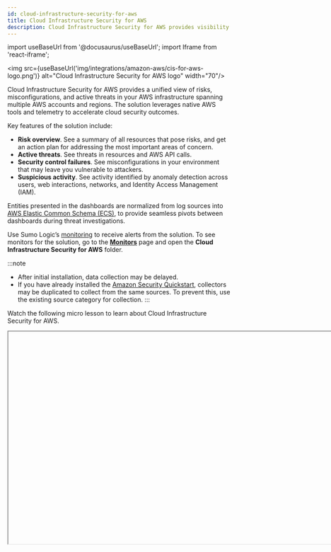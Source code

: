 ```yaml
---
id: cloud-infrastructure-security-for-aws
title: Cloud Infrastructure Security for AWS
description: Cloud Infrastructure Security for AWS provides visibility into your AWS environment to give you insights into active threats, security control failures, and suspicious activity.
---
```


import useBaseUrl from '@docusaurus/useBaseUrl';
import Iframe from 'react-iframe';

<img src={useBaseUrl('img/integrations/amazon-aws/cis-for-aws-logo.png')} alt="Cloud Infrastructure Security for AWS logo" width="70"/>

Cloud Infrastructure Security for AWS provides a unified view of risks, misconfigurations, and active threats in your AWS infrastructure spanning multiple AWS accounts and regions. The solution leverages native AWS tools and telemetry to accelerate cloud security outcomes.

Key features of the solution include:
* **Risk overview**. See a summary of all resources that pose risks, and get an action plan for addressing the most important areas of concern.
* **Active threats**. See threats in resources and AWS API calls.
* **Security control failures**. See misconfigurations  in your environment that may leave you vulnerable to attackers.
* **Suspicious activity**. See activity identified by anomaly detection across users, web interactions, networks, and Identity Access Management (IAM).

Entities presented in the dashboards are normalized from log sources into [AWS Elastic Common Schema (ECS)](https://www.elastic.co/guide/en/ecs/master/ecs-reference.html), to provide seamless pivots between dashboards during threat investigations.

Use Sumo Logic’s [monitoring](/docs/alerts/monitors/) to receive alerts from the solution. To see monitors for the solution, go to the [**Monitors**](/docs/alerts/monitors/settings/) page and open the **Cloud Infrastructure Security for AWS** folder.

:::note
* After initial installation, data collection may be delayed.
* If you have already installed the [Amazon Security Quickstart](/docs/integrations/amazon-aws/security-quickstart/), collectors may be duplicated to collect from the same sources. To prevent this, use the existing source category for collection.
:::

Watch the following micro lesson to learn about Cloud Infrastructure Security for AWS.

<Iframe url="https://www.youtube.com/embed/JD9tNfCW7uo?rel=0"
     width="854px"
     height="480px"
     id="myId"
     className="video-container"
     display="initial"
     position="relative"
     allow="accelerometer; clipboard-write; encrypted-media; gyroscope; picture-in-picture"
     allowfullscreen
     />

## Log types

Cloud Infrastructure Security for AWS utilizes the following log types:
* [Amazon CloudTrail](https://docs.aws.amazon.com/awscloudtrail/latest/userguide/cloudtrail-getting-started.html)
* [Amazon GuardDuty](https://docs.aws.amazon.com/guardduty/latest/ug/guardduty_findings.html)
* [AWS Network Firewall](https://docs.aws.amazon.com/network-firewall/latest/developerguide/what-is-aws-network-firewall.html)
* [AWS Security Hub](https://docs.aws.amazon.com/securityhub/latest/userguide/what-is-securityhub.html)
* [AWS Web Application Firewall (WAF)](https://docs.aws.amazon.com/waf/latest/developerguide/waf-chapter.html)

## Sample log messages

```json
{
  "eventVersion":"1.01",
  "userIdentity":{
     "type":"IAMUser",
     "principalId":"AIDA4XQZKIVURYEOA",
     "arn":"arn:aws:iam::95619384238:user/Olaf",
     "accountId":"95238468",
     "userName":"system"
  },
  "eventTime":"2017-09-27T20:00:10Z",
  "eventSource":"signin.amazonaws.com",
  "eventName":"ConsoleLogin",
  "awsRegion":"us-east-1",
  "sourceIPAddress":"192.0.2.0",
  "userAgent":"Mozilla/5.0 (Macintosh; Intel Mac OS X 10_9_5) AppleWebKit/537.36 (KHTML, like Gecko) Chrome/37.0.2062.124 Safari/537.36",
  "requestParameters":null,
  "responseElements":{
     "ConsoleLogin":"Failure"
  },
  "additionalEventData":{
     "MobileVersion":"No",
     "LoginTo":"https://console.aws.amazon.com/console/home?state\u003dhashArgs%23\u0026isauthcode\u003dtrue",
     "MFAUsed":"No"
  },
  "eventID":"f36c1d07-73cf-4ab8-84b1-04c93ad3aaeb"
}
```

## Sample queries

##### Failed Console Logins

```sql
_sourceCategory=Labs/AWS/CloudTrail ("ConsoleLogin" and "Failed authentication")
| json "eventName","sourceIPAddress","userIdentity.userName","userIdentity.principalId","responseElements.ConsoleLogin","additionalEventData.MFAUsed" ,"eventSource","awsRegion","eventType","eventCategory","userIdentity.type","eventTime","requestParameters.AccessControlPolicy.AccessControlList.Grant[*].Permission","errorCode","userIdentity.accountId","errorMessage" as event.action,server.ip,user.name,user_principal, login_result,mfa_used,event_source,cloud.region,event_type,event_category,user_identity_type,event_time,permission,error_code,cloud.account.id,error_message nodrop
| if(isEmpty(user.name), if(isEmpty(user_principal),"NA",user_principal), user.name) as user.name
// global filters
| where if ("*" = "*", true,user.name matches "*") AND if ("*" = "*", true, cloud.region matches "*") AND if ("*" = "*", true, cloud.account.id matches "*") AND if ("*" = "*", true, server.ip matches "*")
| where (event.action matches "ConsoleLogin" and error_message matches "Failed authentication")
// z-score calculation
| timeslice 3h
| count as eventCount by user.name, event.action, event_source, cloud.account.id, cloud.region, _timeslice
| sort + _timeslice
| rollingstd eventCount as eventCount_std by user.name, event.action, event_source, cloud.account.id, cloud.region
| smooth eventCount as eventCount_mean by user.name, event.action, event_source, cloud.account.id, cloud.region
| eventCount_std + 0.1 as eventCount_std
| (eventCount - eventCount_mean) / eventCount_std as zscore
| sort + _timeslice
| max(zscore) as max_zscore by user.name, event.action, event_source, cloud.account.id, cloud.region
| round(max_zscore, 2) as max_zscore
| where max_zscore > "1"
| sort - max_zscore
```

## Collecting logs for Cloud Infrastructure Security for AWS

Cloud Infrastructure Security for AWS collects logs from different AWS sources to produce data in the dashboards. When you install the solution, data will be collected from sources, including:
* [Amazon CloudTrail](https://docs.aws.amazon.com/awscloudtrail/latest/userguide/cloudtrail-getting-started.html)
* [Amazon GuardDuty](https://docs.aws.amazon.com/guardduty/latest/ug/guardduty_findings.html)
* [AWS Network Firewall](https://docs.aws.amazon.com/network-firewall/latest/developerguide/what-is-aws-network-firewall.html)
* [AWS Security Hub](https://docs.aws.amazon.com/securityhub/latest/userguide/what-is-securityhub.html)
* [AWS Web Application Firewall (WAF)](https://docs.aws.amazon.com/waf/latest/developerguide/waf-chapter.html)

## Before you deploy Cloud Infrastructure Security for AWS

This section describes prerequisites and guidelines for deploying Sumo Logic’s Cloud Infrastructure Security for AWS solution. 

### Prerequisites

* **AWS Organizations**. You must be using [AWS Organizations](https://docs.aws.amazon.com/organizations/latest/userguide/orgs_introduction.html).
* **AWS data**. You must have access to data from the following AWS products, since Cloud Infrastructure Security for AWS uses data from these sources in its dashboards:
   * [Amazon CloudTrail](https://docs.aws.amazon.com/awscloudtrail/latest/userguide/cloudtrail-getting-started.html)
   * [Amazon GuardDuty](https://docs.aws.amazon.com/guardduty/latest/ug/guardduty_findings.html)
   * [AWS Network Firewall](https://docs.aws.amazon.com/network-firewall/latest/developerguide/what-is-aws-network-firewall.html)
   * [AWS Security Hub](https://docs.aws.amazon.com/securityhub/latest/userguide/what-is-securityhub.html)
   * [AWS Web Application Firewall (WAF)](https://docs.aws.amazon.com/waf/latest/developerguide/waf-chapter.html)
* **Sumo Logic console**. Make sure you have access to the [Sumo Logic console](/docs/get-started/sumo-logic-ui/).
* **Role capabilities**. Make sure you have a Sumo Logic role that has the following [role capabilities](/docs/manage/users-roles/roles/role-capabilities/):
  * Data Management
     * View Collectors
     * Manage Collectors
     * Manage Content
  * Security
     * Create access keys
  * Alerting
     * View Monitors
     * Manage Monitors
* **Sumo Logic Access ID and Key**. When you deploy the solution, you’ll need to supply a Sumo Logic [Access ID and Access Key](/docs/manage/security/access-keys/), which enable you to use Sumo Logic APIs. Make sure you have the role capabilities listed above before generating the Access ID and Key.
* **AWS credentials**. To deploy the solution, you will need to log onto the [AWS Console](https://console.aws.amazon.com/console). For the CloudFormation template deployment, your AWS role must have the permissions described by [this JSON file](https://sumologic-appdev-aws-sam-apps.s3.amazonaws.com/AWSCISCFTemplatePermissions.json). As necessary, you may add JSON text to an existing or a new policy associated with an AWS IAM role as described in the [AWS documentation](https://docs.aws.amazon.com/apigateway/latest/developerguide/api-gateway-create-and-attach-iam-policy.html). You can set this up during installation. For more information, see [Step 2: Check AWS role permission](#step-2-check-aws-role-permission).
* **Monitors**. The Cloud Infrastructure Security for AWS solution comes with pre-packaged alerts in the form of Sumo Logic Monitors. To learn more about their capabilities, visit the [Monitors](/docs/alerts/monitors/) page.

### AWS regions supported

You can deploy Cloud Security Infrastructure for AWS to a single AWS account and region or multiple accounts and regions. Typically you would first deploy the solution to a single AWS account and region, kick the tires, and then expand the deployment.

The Sumo Logic Cloud Infrastructure Security solution supports the following [AWS regions](https://docs.aws.amazon.com/AmazonRDS/latest/UserGuide/Concepts.RegionsAndAvailabilityZones.html#Concepts.RegionsAndAvailabilityZones.Regions):
* Asia Pacific (Hong Kong)
* Asia Pacific (Tokyo)
* Asia Pacific (Seoul)
* Asia Pacific (Mumbai)
* Asia Pacific (Singapore)
* Asia Pacific (Sydney)
* Canada (Central)
* Europe (Frankfurt)
* Europe (Stockholm)
* Europe (Ireland)
* Europe (London)
* Europe (Paris)
* Middle East (Bahrain)
* South America (São Paulo)
* US East (N. Virginia)
* US East (Ohio)
* US West (N. California)
* US West (Oregon)

### Deployment considerations  

When you deploy the solution, consider the following.

#### Do you already have the required sources? 

When you deploy, you are given the option to create the Sumo Logic sources that the solution applications rely upon. If you have already configured those sources, you do not have to create new ones. You can just provide the URLs of the relevant Sumo Logic sources as part of the configuration.

:::note
If you use existing sources rather than create new ones, it is not necessary to modify the existing metadata and source categories associated with the sources. The metadata that the solution depends on will be added to the sources at deployment time. 
:::

#### Bucket considerations

In the sections of the CloudFormation template that relate to creating Sumo Logic sources, you can specify an existing S3 bucket to store the logs that the source collects. If you don’t supply a bucket name, the template will create a new one. We recommend you use an existing bucket if possible. 

## Install Cloud Infrastructure Security for AWS

You can install Cloud Infrastructure Security for AWS from the App Catalog to use the pre-configured dashboards that provide visibility into your environment for real-time analysis of usage.

1. From the **App Catalog**, search for and select **Cloud Infrastructure Security for AWS**.
1. Click **Install App**. The following screen is displayed. <br/><img src={useBaseUrl('img/integrations/amazon-aws/cis-for-aws-install-1.png')} alt="Deploy Cloud Infrastructure for AWS screen" style={{border: '1px solid gray'}} width="700"/>

Perform the steps in the following sections:
* [Step 1: Select region](#step-1-select-region)
* [Step 2: Check AWS role permission](#step-2-check-aws-role-permission)
* [Step 3: Deploy AWS](#step-3-deploy-aws)
* [Step 4: Start using the solution](#step-4-start-using-the-solution)

### Step 1: Select region

In the **Select Region** section, select the [AWS region](https://docs.aws.amazon.com/AmazonRDS/latest/UserGuide/Concepts.RegionsAndAvailabilityZones.html#Concepts.RegionsAndAvailabilityZones.Regions) where you want to deploy the solution. For information about where your Sumo Logic data is stored in AWS, see [Where is My Data Stored?](/docs/get-started/faq/#where-is-my-data-stored)
   :::info
   This step is critical. If you do not select the correct region, you will deploy the solution in the wrong region.
   :::

<img src={useBaseUrl('img/integrations/amazon-aws/cis-for-aws-install-step-1.png')} alt="Select region" style={{border: '1px solid gray'}} width="700"/>

### Step 2: Check AWS role permission

In the **Check AWS Role Permission** section, you can ensure the user performing the installation has the proper permissions. Sumo Logic provides a CloudFormation template to perform a security policy check.

<img src={useBaseUrl('img/integrations/amazon-aws/cis-for-aws-install-step-2.png')} alt="Check AWS role permission" style={{border: '1px solid gray'}} width="700"/>

1. Follow the steps provided in the **Check AWS Role Permission** section of the screen:
    1. Create and attach a policy to your user as described in the [AWS documentation](https://docs.aws.amazon.com/apigateway/latest/developerguide/api-gateway-create-and-attach-iam-policy.html).
    1. Click the JSON file link and add to your policy the permissions contained in the file.
1. Click **Check AWS Role Permission**. This launches a CloudFormation Template that will verify your user has the correct permissions.
1. Sign in the [AWS Console](https://console.aws.amazon.com/console/). After you sign in, the following screen is displayed. <br/><img src={useBaseUrl('img/integrations/amazon-aws/cis-for-aws-permissions-cft.png')} alt="Create permissions stack" style={{border: '1px solid gray'}} width="700"/>
1. In **Stack Name**, enter a name for the stack. The stack name can include letters (A-Z and a-z), numbers (0-9), and dashes (-).
1. Scroll down to the **Parameters** section.
1. In **1. Sumo Logic Configuration**, you can accept the defaults. <br/>If fields are missing, or you need to change them, do the following:
   * **Sumo Logic deployment location**. Choose the geographic location of the deployment: au, ca, de, eu, jp, us2, us1, in, kr, or fed. For information about Sumo Logic deployment locations, see [API Authentication, Endpoints, and Security](/docs/api/getting-started/).
   * **Sumo Logic access ID**. Enter the Sumo Logic console access ID, which you received when you created the [access key](/docs/manage/security/access-keys/).
   * **Sumo Logic access key**. Enter your Sumo Logic access key. Retrieve this from your Sumo Logic account.
1. In **2. AWS Organization configuration**, enter the following:
    * **Security-tooling account ID**. Enter your Security Tooling account ID. This is used to set up the AWS CloudWatch, Lambda, Kinesis, S3 bucket, and SNS topic for collecting AWS GuardDuty, Security Hub, WAF, and Network Firewall data.
    * **Log-archiving account ID**. Enter your log-archiving account ID. This is used to set up an S3 bucket and SNS topic for collecting the AWS CloudTrail data. 
         :::note
         This can be the same ID as the Security Tooling account if you do not have a separate Log Archive account set up.
         :::
    * **Security-tooling and log-archiving account Region**. Enter your Security Tooling and Log Archive account region if it's different from the default.
    * **AWS Organization root ID**. Enter the ID for your organization root. This string requires `r-` followed by from 4 to 32 lowercase letters or digits.
    :::note
    You can find the values for this section in the **Organizational structure** section of your [AWS accounts](https://console.aws.amazon.com/organizations/v2/home/accounts) page. Sign in to the AWS console, click on your profile in the top-right corner, select **Organization**, and in the left nav bar select **Policy management > AWS accounts**. You must have the correct permissions to view the account IDs. For more information about organizations, see [AWS documentation](https://docs.aws.amazon.com/organizations/latest/userguide/orgs_manage_org_details.html).<br/><img src={useBaseUrl('img/integrations/amazon-aws/cis-for-aws-organizations.png')} alt="AWS organizational structure" style={{border: '1px solid gray'}} width="700"/>
    ::: 
1. (Optional) In **Permissions**, select the IAM role name or Amazon Resource Name (ARN) for the Cloud Formation to use for all operations performed on the stack. Do one of the following:
    * Select **IAM role name**, and in the **Sample-role-name** dropdown select a sample name.
    * Select **IAM role ARN**. 
1. Under **Capabilities and transforms**, select the acknowledgement boxes.
1. Click **Create Stack.**
1. Verify that the AWS CloudFormation template has executed successfully in a `CREATE_COMPLETE` status.
    * This indicates that you have all the right permissions on both the Sumo Logic and the AWS side to proceed with the installation of the solution. 
    * All the resources (Sumo Logic and AWS) created by template are also deleted.<br/>  ![Testing_sumo_Permission_2.png](/img/observability/Testing_sumo_Permission_2.png)
1. If the AWS CloudFormation template has not executed successfully, identify and fix any permission errors until the stack completes with a `CREATE_COMPLETE` status. 
1. Once the AWS CloudFormation stack has executed successfully, delete the AWS CloudFormation Stack.


### Step 3: Deploy AWS

In this step, you perform the steps needed to deploy the Cloud Infrastructure Security for AWS solution.

1. Under **Deploy AWS**, click the **Deploy AWS Security** button. <br/><img src={useBaseUrl('img/integrations/amazon-aws/cis-for-aws-install-step-3.png')} alt="Deploy AWS Security" style={{border: '1px solid gray'}} width="700"/> 
1. A CloudFormation template screen is displayed. In **Stack Name**, enter a name for the stack. The stack name can include letters (A-Z and a-z), numbers (0-9), and dashes (-).<br/><img src={useBaseUrl('img/integrations/amazon-aws/cis-for-aws-quick-create-stack.png')} alt="Create stack" style={{border: '1px solid gray'}} width="700"/>
1. Scroll down to the **Parameters** section.
1. In **1. Sumo Logic Configuration**, you can accept the defaults. <br/>If fields are missing, or you need to change them, do the following:
      * **Sumo Logic deployment location**. Choose the geographic location of the deployment: au, ca, de, eu, jp, us2, us1, in, kr, or fed. For information about Sumo Logic deployment locations, see [API Authentication, Endpoints, and Security](/docs/api/getting-started/).
      * **Sumo Logic access ID**. Enter the Sumo Logic console access ID, which you received when you created the [access key](/docs/manage/security/access-keys/).
      * **Sumo Logic access key**. Enter your Sumo Logic access key. Retrieve this from your Sumo Logic account.
      * **Sumo Logic organization ID**. Enter your Sumo Logic organization ID, which you can find in the Sumo Logic console, under [Account](/docs/get-started/account-settings-preferences).
      * **Delete Sumo Logic resources when stack is deleted**. Choose **false** if you do not want to remove the collector and sources when the stack is deleted. <br/><img src={useBaseUrl('img/integrations/amazon-aws/cis-for-aws-param-1.png')} alt="Sumo Logic configuration" style={{border: '1px solid gray'}} width="700"/>
1. In **2. AWS Organization configuration**, enter the following:
      * **Security-tooling account ID**. Enter your Security Tooling account ID. This is used to set up the AWS CloudWatch, Lambda, Kinesis, S3 bucket, and SNS topic for collecting AWS GuardDuty, Security Hub, WAF, and Network Firewall data.
      * **Log-archiving account ID**. Enter your log-archiving account ID. This is used to set up an S3 bucket and SNS topic for collecting the AWS CloudTrail data. 
         :::note
         This can be the same ID as the Security Tooling account if you do not have a separate Log Archive account set up.
         :::
      * **Security-tooling and log-archiving account Region**. Enter your Security Tooling and Log Archive account region if it's different from the default.
      * **AWS Organization root ID**. Enter the ID for your organization root. This string requires `r-` followed by from 4 to 32 lowercase letters or digits.<br/><img src={useBaseUrl('img/integrations/amazon-aws/cis-for-aws-param-2.png')} alt="AWS organization configuration" style={{border: '1px solid gray'}} width="700"/>
          :::note
          You can find the values for this dialog in the **Organizational structure** section of your [AWS accounts](https://console.aws.amazon.com/organizations/v2/home/accounts) page. Sign in to the AWS console, click on your profile in the top-right corner, select **Organization**, and in the left nav bar select **Policy management > AWS accounts**. You must have the correct permissions to view the account IDs. For more information about organizations, see [AWS documentation](https://docs.aws.amazon.com/organizations/latest/userguide/orgs_manage_org_details.html).<br/><img src={useBaseUrl('img/integrations/amazon-aws/cis-for-aws-organizations.png')} alt="AWS organizational structure" style={{border: '1px solid gray'}} width="700"/>
          :::
1. In **3. AWS Service configuration**, select **Yes** for each of the following sources you want to install for Sumo Logic, or **No** if you already have the source installed:
      * **Publish AWS GuardDuty data to Sumo**
      * **Publish AWS CloudTrail data to Sumo** 
      * **Publish AWS Security Hub data to Sumo** 
      * **Publish AWS WAF data to Sumo** 
      * **Publish AWS Network Firewall data to Sumo** 
      <br/><img src={useBaseUrl('img/integrations/amazon-aws/cis-for-aws-param-3.png')} alt="AWS service configuration" style={{border: '1px solid gray'}} width="700"/>
1. If you selected **Yes** in the preceding step, you can accept the default values in the following sections to set up each source, unless there are any values you'd like to change. <br/><br/>If you selected **No** in the preceding step, in the following sections you must answer **No** when asked if you want to create a source, and you must replace the source category name with the value of your existing installed source.

       <details>
       <summary>GuardDuty</summary>

       In this section, you configure Amazon GuardDuty. If fields are missing, or you need to change them, do the following:
       * **4.1 GuardDuty service configuration**
          * **GuardDuty Regions**. The regions from which GuardDuty Data should be sent.
       * **4.2 GuardDuty Sumo log source configuration**
          * **Create Sumo Logic HTTP logs source**.  **Yes** is the default. Select **No** if you already have a source.
          * **Sumo Logic HTTP logs source category name**. The source category name to be created. If you selected **No** in the previous field, enter your existing source category name for the GuardDuty logs. 
          
          <br/><img src={useBaseUrl('img/integrations/amazon-aws/cis-for-aws-param-4.png')} alt="GuardDuty configuration" style={{border: '1px solid gray'}} width="700"/>
       </details>

       <details>
       <summary>CloudTrail</summary>
       
       In this section, you configure AWS CloudTrail. If fields are missing, or you need to change them, do the following:
       * **5.1 CloudTrail service configuration** 
          * **CloudTrail Regions**. The region from which CloudTrail Data should be sent. 
             :::note
             If you have multiple regions, on the AWS side [configure CloudTrail](https://docs.aws.amazon.com/awscloudtrail/latest/userguide/receive-cloudtrail-log-files-from-multiple-regions.html) to deliver log files from the regions to a single S3 bucket for a single account, and use that S3 bucket in **5.3 CloudTrail S3 bucket configuration** below.
             :::
       * **5.2 CloudTrail Sumo log source configuration**. 
          * **Create Sumo Logic S3 logs source for CloudTrail**. **Yes** is the default value. Select **No** if you already have a source.
          * **Path expression for logs**. The path expression must match the folder structure for CloudTrail logs (for example, `AWSLogs/*/CloudTrail/*`).
          * **Sumo Logic CloudTrail logs source category name**. The source category name to be created. If you selected **No** in the preceding field for creating an S3 log source, enter the name of an existing Sumo Logic source category that's collecting CloudTrail logs. 
       * **5.3 CloudTrail S3 bucket configuration**. 
          * **Create an S3 bucket for CloudTrail logs**. **Yes** is the default value. Select **No** if you already have a bucket. (We recommend you use an existing bucket if possible.)
          * **Name of existing S3 bucket that contains the CloudTrail logs**. If you selected **Yes** in the previous field, leave this blank. If you selected **No** in the previous field, enter the name of the existing S3 bucket. 
          * **Delivery bucket prefix**. The log delivery S3 bucket prefix. <br/><img src={useBaseUrl('img/integrations/amazon-aws/cis-for-aws-param-5.png')} alt="CloudTrail configuration" style={{border: '1px solid gray'}} width="700"/>
       </details>

       <details>
       <summary>Security Hub</summary>

       In this section, you configure AWS Security Hub. If fields are missing, or you need to change them, do the following:
       * **6.1 Security Hub Service Configuration**. 
          * **Security Hub Regions**. The regions from which Security Hub data should be sent.
       * **6.2 Security Hub Sumo Log Source configuration**.
          * **Create Sumo Logic HTTP logs source**. **Yes** is the default value. Select **No** if you already have a logs source.
          * **Sumo Logic HTTP logs source category name**. The source category name to be created. If you selected **No** in the previous field, provide an existing source category name from the Security Hub logs.  <br/><img src={useBaseUrl('img/integrations/amazon-aws/cis-for-aws-param-6.png')} alt="Security Hub configuration" style={{border: '1px solid gray'}} width="700"/>
       </details>

       <details>
       <summary>WAF</summary>

       In this section, you configure the AWS Web Application Firewall (WAF). If fields are missing, or you need to change them, do the following:
       * **7.1 AWS Firewall Manager Policy Regions Configuration**.
          * **AWS WAF Policy Regions**. The region from which AWS WAF data should be sent. 
             :::note
             If you have multiple regions, on the AWS side [configure Network Firewall](https://docs.aws.amazon.com/network-firewall/latest/developerguide/logging-s3.html) to deliver log files from multiple Regions to a single S3 bucket for a single account, and use that S3 bucket in section **7.4 Firewall Manager - S3 Bucket Configuration** above.
             :::
          * **AWS Network Firewall Policy Regions**. The regions from which AWS Network Firewall data should be sent.
       *  **7.2 Firewall Manager Details - Kinesis Firehose Delivery Stream Source WAF Configuration**. 
          * **Create a Kinesis Firehose Delivery Stream Source for WAF**.  **Yes** is the default value. Select **No** if you already have a source. 
             :::note
             Configure WAF in each region to send logs to [Kinesis data firehose destination](https://docs.aws.amazon.com/waf/latest/developerguide/logging-destinations.html), and from there, use the same [Sumo Logic Kinesis HTTP URL](/docs/send-data/hosted-collectors/amazon-aws/aws-kinesis-firehose-logs-source/) in Firehose configuration to send logs to Sumo Logic as shown below in the Kinesis Firehose configuration: <br/><img src={useBaseUrl('img/integrations/amazon-aws/cis-for-aws-firehose-url.png')} alt="Firehose URL" style={{border: '1px solid gray'}} width="500"/> <br/><img src={useBaseUrl('img/integrations/amazon-aws/cis-for-aws-firehose-url2.png')} alt="Firehose URL" style={{border: '1px solid gray'}} width="500"/>
             :::
          * **Sumo Logic AWS Kinesis Firehose Logs WAF Source Category Name**. The source category name to be created. If you selected **No** in the preceding field for creating a source, provide an existing source category name. 
          * **Amazon Kinesis Data Firehose delivery stream name**. The Amazon Kinesis Data Firehose (Kinesis Data Firehose) delivery stream name.
       <br/><img src={useBaseUrl('img/integrations/amazon-aws/cis-for-aws-param-7.png')} alt="Firewall configuration" style={{border: '1px solid gray'}} width="700"/>
       </details>

       <details>
       <summary>Network Firewall</summary>

       In this section, you configure AWS Network Firewall. If fields are missing, or you need to change them, do the following:
       * **7.3 Firewall Manager Details - S3 Source Network Firewall Configuration**.
          * **Create Sumo Logic Amazon S3 Logs Source for Network Firewall**.  **Yes** is the default. Select **No** if you already have a source.
          * **Sumo Logic Amazon S3 Logs Source Category Name for Network Firewall**. The source category name to be created. If you selected **No** in the previous field, enter an existing source category name. 
       * **7.4 Firewall Manager - S3 Bucket Configuration**.
          * **Create AWS S3 Bucket**. **Yes** is the default value. Select **No** to use an existing S3 bucket from AWS S3 which has Network Firewall Logs. 
             :::note
             If the S3 bucket is created by the Cloud Infrastructure Security solution, then make sure on the AWS side that it's a central [S3 bucket for Network Firewall](https://docs.aws.amazon.com/network-firewall/latest/developerguide/logging-s3.html) for all regions.
             :::
          * **Network Firewall Delivery Bucket Prefix**. The Network Firewall Log Delivery S3 bucket prefix.
          * **Name of existing S3 Bucket which contains the Network Firewall Logs**. If you selected **Yes** in the preceding field in this section for creating an S3 bucket, leave this blank. If you selected **No** in the preceding field for creating an S3 bucket, provide an existing S3 Bucket name which contains Network Firewall Logs. <br/><img src={useBaseUrl('img/integrations/amazon-aws/cis-for-aws-param-7a.png')} alt="Firewall configuration" style={{border: '1px solid gray'}} width="700"/>
       </details>

       <details>
       <summary>CloudQuery</summary>

       In this section, you have the choice to create a [CloudQuery source](/docs/send-data/hosted-collectors/cloud-to-cloud-integration-framework/cloudquery-source) in Sumo Logic. (This functionality is in [preview](/release-notes-service/2024/05/13/apps/). If you would like to know more about the feature, reach out to your Sumo Logic Account Executive.) 
       
       If fields are missing, or you need to change them, do the following:
       * **8.1 Configure CloudQuery C2C Source**
          * **Setup CloudQuery Source at Org Level**. Select **Yes** to set up the CloudQuery source in the Sumo Logic platform at the organization level, which collects the data of multiple AWS services.
          * **CloudQuery logs source category name**. The source category name to be created (for example, `aws/cis/cloudquery/logs`).
          * **AWS Access Key**. Enter your AWS access key. Retrieve this from your AWS account. (See [Managing access keys for IAM users](https://docs.aws.amazon.com/IAM/latest/UserGuide/id_credentials_access-keys.html).)
          * **AWS Secret Key**. Enter your AWS secret key. Retrieve this from your AWS account. (See [Managing access keys for IAM users](https://docs.aws.amazon.com/IAM/latest/UserGuide/id_credentials_access-keys.html).)
          * **AWS Role ARN**. Enter the AWS Role ARN of the admin account. (See [CloudQuery documentation](https://www.cloudquery.io/blog/deploying-cloudquery-into-aws-org).)
          * **AWS Member Role Name**. Enter AWS Member Role name created in all org accounts. (See [CloudQuery documentation](https://www.cloudquery.io/blog/deploying-cloudquery-into-aws-org).)
          * **CloudQuery Regions**. Select the AWS regions to collect data from in a comma-separated list. The source will collect data from *all* regions by default, or you can enter the list of required AWS regions as follows: `eu-north-1,eu-west-3,eu-west-2,eu-west-1,ap-northeast-2,ap-northeast-1,sa-east-1,ca-central-1,ap-southeast-1,ap-southeast-2,eu-central-1,us-east-1,us-east-2,us-west-1,us-west-2`.
          * **CloudQuery Services**. Select the AWS services to collect data from in a comma-separated list. The source will collect data from *all* regions by default, or you can enter the list of required AWS services as follows: `apigateway,ecs,ec2,lambda,autoscaling,s3,elb,rds,dynamodb,elasticache,redshift,sns,sqs,cloudfront,elasticbeanstalk,eks,accessanalyzer,account,acm,backup,cloudtrail,cloudwatch,codebuild,config,directconnect,dms,ecr,efs,elasticsearch,emr,guardduty,iam,kms,lightsail,route53,sagemaker,secretsmanager,securityhub,ssm,waf,wafv2`.
          * **How Frequently to Poll AWS Service(s)**. Set how frequently to poll AWS Services inventory in hours. The default is **12**. <br/><img src={useBaseUrl('img/integrations/amazon-aws/cis-for-aws-cloud-query-config.png')} alt="CloudQuery configuration" style={{border: '1px solid gray'}} width="700"/>
       </details>

1. Under **Permissions**, in **IAM role - optional**, choose the IAM role for CloudFormation to use for all operations performed on the stack. The role must have permissions to set up the necessary Lambdas, S3 buckets, Kenesis streams, and other objects needed in the CloudFormation template, as well as access to the appropriate logs. If your AWS role does not have the necessary permissions, see [Step 2: Check AWS role permission](#step-2-check-aws-role-permission). <br/><img src={useBaseUrl('img/integrations/amazon-aws/cis-for-aws-permissions.png')} alt="Create Stack button" style={{border: '1px solid gray'}} width="700"/>
1. Under **Capabilities and transforms**, select the acknowledgement boxes.
1. Click **Create Stack**. The stack is created, and the solution is installed.

If any errors occur, see [Troubleshoot installation](#troubleshoot-installation). 

### Step 4: Start using the solution

After the solution is installed, a new step is displayed at the bottom of the **Deploy Cloud Infrastructure Security** screen.

1. Click **Start Using Sumo**. <br/><img src={useBaseUrl('img/integrations/amazon-aws/cis-for-aws-start-using-sumo.png')} alt="Start Using Sumo button" style={{border: '1px solid gray'}} width="400"/>
1. Select an option to start using the solution. <br/><img src={useBaseUrl('img/integrations/amazon-aws/cis-for-aws-finish-installation.png')} alt="App hub page" style={{border: '1px solid gray'}} width="800"/>

## Troubleshoot installation

Installation of Cloud Infrastructure Security for AWS uses an AWS CloudFormation template. While deploying using the template, you may receive error messages such as `CREATE_FAILED` status or `ROLLBACK_COMPLETE` status for various reasons. This section provides information on how to troubleshoot such AWS CloudFormation installation failures.

#### Determine the cause of a CloudFormation installation failure

This section walks you through the process of troubleshooting an AWS CloudFormation installation failure.

To debug an AWS CloudFormation installation failure, do the following:

1. After the stack rollback is complete and the status is `ROLLBACK_COMPLETE`, go to the parent stack. In the parent stack, look for the first failure as shown in the following example. The failure can be a direct reason or can point to a nested stack. <br/><img src={useBaseUrl('img/observability/Troubleshooting_1.png')} alt="A screenshot of the stack with the words circled 'Rollback complete'" style={{border: '1px solid gray'}} width="800"/>
1. Look for direct reasons for the failure that is available in the parent stack, as shown in the following example. <br/><img src={useBaseUrl('img/observability/Troubleshooting_2.png')} alt="A screenshot of the stack with the words circled 'Failed to create resource. 401 client error.'" style={{border: '1px solid gray'}} width="800"/>
1. To find indirect reasons for the failure, go to the nested stack mentioned in the status reason, as shown in the following example. Take a note of the resources mentioned in the reason. <br/><img src={useBaseUrl('img/observability/Troubleshooting_3.png')} alt="Screenshot with the words circled 'Embedded stack'" style={{border: '1px solid gray'}} width="800"/>
1. Select the deleted option to find the nested stacks, as shown in the following example.<br/><img src={useBaseUrl('img/observability/Troubleshooting_4.png')} alt="Deleted selected from the dropdown menu" style={{border: '1px solid gray'}} width="400"/>
1. Go to the nested stack and look for the resource mentioned in the previous step to identify the reason, as shown in the following example.<br/><img src={useBaseUrl('img/observability/Troubleshooting_5.png')} alt="Screenshot showing a line saying 'Failed to create resource. 401 client error. Credential could not be verified.'" style={{border: '1px solid gray'}} width="800"/>

#### Optimize CloudTrail log ingest

By default, the Cloud Infrastructure Security for AWS solution collects AWS CloudTrail logs for all AWS services. To reduce ingestion volume, you can define processing rules that limit log collection to only the logs that are relevant to dashboards provided by the solution.

Define the processing rules for the Sumo Logic AWS CloudTrail Source that was created when you ran the CloudFormation template.

For instructions, see [Create a Processing Rule](/docs/send-data/collection/processing-rules/create-processing-rule/). Create the following rules, selecting Include messages that match as the rule type, using these regular expressions:

```
.*\"eventSource\":\"elasticloadbalancing\.amazonaws\.com\".*
.*\"eventSource\":\"dynamodb\.amazonaws\.com\".*
.*\"eventSource\":\"ec2\.amazonaws\.com\".*
.*\"eventSource\":\"rds\.amazonaws\.com\".*
.*\"eventSource\":\"lambda\.amazonaws\.com\".*
.*\"eventSource\":\"apigateway\.amazonaws\.com\".*
.*\"eventSource\":\"ecs\.amazonaws\.com\".*
.*\"eventSource\":\"elasticache\.amazonaws\.com\".*
.*\"eventsource\":\"sns\.amazonaws\.com\".*
.*\"eventsource\":\"sqs\.amazonaws\.com\".*
```

#### Common errors

Below are some common errors that can occur while using the CloudFormation template. 

| Error | Description | Resolution |
|:--|:--|:--|
| The API rate limit for this user has been exceeded. | This error indicates that AWS CloudFormation execution has exceeded the API rate limit set on the Sumo Logic side. It can occur if you install the AWS CloudFormation template in multiple regions or accounts using the same Access Key and Access ID. | Do not install the AWS CloudFormation template in multiple regions or accounts with the same Access Key and Access ID. |
| S3 Bucket already exists. | The error can occur if:<br/>- An S3 bucket with the same name exists in  S3, or <br/>- The S3 Bucket is not present in S3 but is referenced by some other AWS CloudFormation stack which created it. |- Remove the S3 bucket from S3 or select “No” in the AWS Cloudformation template for S3 bucket creation. <br/>- Remove the AWS CloudFormation Stack which references the S3 bucket. |
| The S3 bucket you tried to delete is not empty. | The error can occur when deleting the stack with a non-empty S3 bucket. | Delete the S3 bucket manually if you do not need the bucket or its content in the future. |

#### Roll back the Cloud Infrastructure Security for AWS Solution

When you roll back the solution, all the resources that were created with the AWS CloudFormation stack are deleted. The resources deleted with a rollback include dashboards, collectors, sources, S3 buckets, Lambda functions, IAM roles, bucket policy, SNS topic, and SNS subscriptions. 

Rolling back the solution deletes the main AWS CloudFormation stack, including the nested stack and associated Sumo Logic and AWS resources. The following rollback guidelines apply:

* Sumo Logic resources are deleted based on the “Delete Sumo Logic Resources when the stack is deleted” flag provided during the AWS CloudFormation configuration. These resources include dashboards, collectors, and sources.
* AWS resources are deleted by default, regardless of the flag provided. These resources include S3 buckets, Lambda functions, IAM roles, bucket policy, SNS topic, and SNS subscription.

To uninstall the Cloud Infrastructure Security solution:

1. Log in to your AWS account and go to [CloudFormation](https://console.aws.amazon.com/cloudformation/home).
1. Select the main stack you want to delete.
1. Select **Delete**.<br/><img src={useBaseUrl('img/observability/CFT_Uninstall.png')} alt="Delete button in the upper right part of the screen" style={{border: '1px solid gray'}} width="800"/>

## Cloud Infrastructure Security for AWS dashboards​

import FilterDashboards from '../../reuse/filter-dashboards.md';

<FilterDashboards/>

### Recommended investigations workflow

To most efficiently use the solution to address security concerns, we recommend using the dashboards in the following workflow:
1. Look at the [Risk Overview](#risk-overview) dashboard to get an overall picture of the security posture of your environment. Pivot or browse to other dashboards to see details in each area.
1. Look at activity displayed in the [Active Threats](#active-threats-dashboards) dashboards to find issues that need immediate attention.
1. View the [Security Control Failures](#security-control-failures-dashboard) dashboard to find areas that are identified as failing to meet compliance requirements, and therefore possibly pose a security risk.
1. Review the [Suspicious Activity](#suspicious-activity-dashboards) dashboards to uncover suspicious activity that may need investigation.
1. Pivot into the [Risk Overview](#risk-overview) dashboard for specific resources that have issues to see any related activity. Review the action plan presented at the bottom of the dashboard to work through the items identified as needing attention.

### Risk Overview

The **Risk Overview** dashboard provides a summary of all resources that pose risks in a single dashboard that rolls up the findings from other dashboards. It also shows AWS API events by time, and has an **Action Plan** panel so you can access resources that need attention.

You can also use this dashboard to show details of a single resource. See [View resource risk details](#view-resource-risk-details) below.

<img src={useBaseUrl('img/integrations/amazon-aws/cis-for-aws-risk-overview.png')} alt="Risk Overview dashboard" style={{border: '1px solid gray'}} width="600"/>

#### View resource risk details

You can click a resource on any dashboard to view details about its risk in the [Risk Overview](#risk-overview) dashboard:
1. Click a resource in a dashboard. A summary of that resource’s data appears in a panel.
1. In the panel under **Linked Dashboards**, select **Risk Overview**. <br/><img src={useBaseUrl('img/integrations/amazon-aws/cis-for-aws-linked-dashboard.png')} alt="Linked dashboard" style={{border: '1px solid gray'}} width="600"/>
1. The selected resource’s data appears in the **Risk Overview** dashboard, broken down by the types of data collected. This lets you see at a glance all the different risks presented by the resource. Note at the top of the dashboard that the filters specify the resource.

### Active threats dashboards

The Active Threats dashboards show data on threats that require attention. Review these dashboards to see threats identified in AWS APIs, resources, and storage.

#### Active Threats: AWS APIs

The **Active Threats: AWS APIs** dashboard shows threats identified from AWS APIs by correlating it with threat intelligence data. It shows threats count and trend, and threats by resource, actor, events, and geo location.

<img src={useBaseUrl('img/integrations/amazon-aws/cis-for-aws-active-threats-aws-apis.png')} alt="Active Threats: AWS APIs dashboard" style={{border: '1px solid gray'}} width="600"/>

#### Active Threats: AWS Resources

The **Active Threats: AWS Resources** dashboard shows threats identified in AWS resources such as EC2 and IAMUser as reported by Amazon GuardDuty. It shows findings by resource, trend, resource type, category, and country. This dashboard has an **Action Plan** panel so you can access suggested resources that need attention through the AWS console.

<img src={useBaseUrl('img/integrations/amazon-aws/cis-for-aws-active-threats-aws-resources.png')} alt="Active Threats: AWS APIs dashboard" style={{border: '1px solid gray'}} width="600"/>

#### Active Threats: AWS Storage 

The  **Active Threats: AWS Storage** dashboard provides threat counts related to AWS S3 buckets. It shows threats count and trend, and threats by resource, actor, and geo location.

<img src={useBaseUrl('img/integrations/amazon-aws/cis-for-aws-active-threats-aws-storage.png')} alt="Active Threats: AWS Storage dashboard" style={{border: '1px solid gray'}} width="600"/>

### Cloud SIEM Insights Overview

The **Cloud SIEM Insights Overview** dashboard runs advanced threat detection (Cloud SIEM Insights) on your AWS data so that you can get early detection of  attacks and protect against evolving threats. This dashboard is only available if you use [Cloud SIEM](/docs/cse/). 

<img src={useBaseUrl('img/integrations/amazon-aws/cis-for-aws-cloud-siem-insights.png')} alt="Cloud SIEM Insights dashboard" style={{border: '1px solid gray'}} width="600"/>

### Infrastructure Overview

The **Infrastructure Overview** dashboard helps you identify all accounts, services, and resources within your cloud environment. It helps you get deep visibility into your cloud infrastructure to understand how many cloud resources are running and their configurations.

:::note
This dashboard is in [preview](/release-notes-service/2024/05/13/apps/). To see data in this dashboard, you must install the CloudQuery source in section 8.1 of the CloudFormation Template when you [deploy the solution](#step-3-deploy-aws). If you see only empty panels in the dashboard and would like to know more about the feature, reach out to your Sumo Logic Account Executive. 
:::

<img src={useBaseUrl('img/integrations/amazon-aws/cis-for-aws-infrastructure-overview.png')} alt="Infrastructure Overview dashboard" style={{border: '1px solid gray'}} width="600"/>

### Security Control Failures dashboards

The Security Control Failures dashboards identify misconfigurations in your environment that may leave you vulnerable to attackers.

#### Security Control Failures - AWS Security Hub

The **Security Control Failures - AWS Security Hub** dashboard shows resources that need to be addressed because they are vulnerable as reported by AWS Security Hub. It shows findings by resource, trend, type, and category. By default, the `compliance_status` filter at the top of the dashboard is set to **FAILED** to show resources that fail compliance. Set the `risk.calculated_level` filter to **high** or **critical** to see the most important failures.

<img src={useBaseUrl('img/integrations/amazon-aws/cis-for-aws-security-control-failures-aws-security-hub.png')} alt="Security Control Failures - AWS Security Hub dashboard" style={{border: '1px solid gray'}} width="600"/>

#### Security Control Failures Overview

The **Security Control Failures Overview** dashboard shows you misconfigurations in your environment that may leave you vulnerable to attackers. These checks are run natively by Sumo Logic to find blind spots in your AWS infrastructure. 

:::note
This dashboard is in [preview](/release-notes-service/2024/05/13/apps/). To see data in this dashboard, you must install the CloudQuery source in section 8.1 of the CloudFormation Template when you [deploy the solution](#step-3-deploy-aws). If you see only empty panels in the dashboard and would like to know more about the feature, reach out to your Sumo Logic Account Executive.
::: 

<img src={useBaseUrl('img/integrations/amazon-aws/cis-for-aws-security-control-failures-overview.png')} alt="Security Control Failures Overview dashboard" style={{border: '1px solid gray'}} width="600"/>

#### Security Control Failures Investigation

The **Security Control Failures Investigation** dashboard provides a detailed view for the [**Security Control Failures Overview**](#security-control-failures-overview) dashboard and helps you navigate and prioritize the most important misconfigurations in your environment. 

:::note
This dashboard is in [preview](/release-notes-service/2024/05/13/apps/). To see data in this dashboard, you must install the CloudQuery source in section 8.1 of the CloudFormation Template when you [deploy the solution](#step-3-deploy-aws). If you see only empty panels in the dashboard and would like to know more about the feature, reach out to your Sumo Logic Account Executive. 
:::

<img src={useBaseUrl('img/integrations/amazon-aws/cis-for-aws-security-control-failures-investigation.png')} alt="Security Control Failures Investigation dashboard" style={{border: '1px solid gray'}} width="600"/>

### Suspicious Activity dashboards

The Suspicious Activity dashboards show data on events identified by anomaly detection that indicate out-of-the ordinary patterns that may require attention. Review these dashboards to see activity identified in configurations, Identity and Access Management (IAM), networks, users, and on the Web. It prioritizes activity by z-score threshold, labeled `risk.calculated_level`, which measures how unusual it is.

#### Suspicious Config and IAM Activity

The **Suspicious Config and IAM Activity** dashboard shows suspicious changes for configurations and Identity Access Management (IAM). It shows suspicious changes in IAM policies, security groups, VPCs, network ACLs, route tables, gateways, S3 bucket permissions, deletion of CMK, and configurations.

<img src={useBaseUrl('img/integrations/amazon-aws/cis-for-aws-suspicious-config-and-iam-activity.png')} alt="Suspicious Config and IAM Activity dashboard" style={{border: '1px solid gray'}} width="600"/>

#### Suspicious Network Activity

The **Suspicious Network Activity** dashboard shows suspicious activity on networks. It shows suspicious blocked source-destination pairs, suspicious traffic, trends for blocked activity and traffic, and geo locations for suspicious blocked destinations and traffic.

<img src={useBaseUrl('img/integrations/amazon-aws/cis-for-aws-suspicious-network-activity.png')} alt="Suspicious Network Activity dashboard" style={{border: '1px solid gray'}} width="600"/>

#### Suspicious User Activity

The **Suspicious User Activity** dashboard shows suspicious activity that users perform in the cloud. It shows failed console logins, console logins without MFA, console logins from risky geo locations, root account logins, unauthorized AWS API requests, and impossible travel events.

To see all events a particular user has been involved with, click a user on a panel (a honeycomb cell), and then on the resulting panel under **Linked Dashboards** click **Risk Overview**. For details, see [View resource risk details](#view-resource-risk-details).

<img src={useBaseUrl('img/integrations/amazon-aws/cis-for-aws-suspicious-user-activity.png')} alt="Suspicious User Activity dashboard" style={{border: '1px solid gray'}} width="600"/>

#### Suspicious Web Activity

The **Suspicious Web Activity** dashboard shows suspicious activity on the Web. It shows suspicious blocked requests, including by trend and geo location.

<img src={useBaseUrl('img/integrations/amazon-aws/cis-for-aws-suspicious-web-activity.png')} alt="Suspicious Web Activity dashboard" style={{border: '1px solid gray'}} width="600"/>

